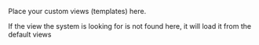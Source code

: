 Place your custom views (templates) here.

If the view the system is looking for is not found here, it will load it from the default views